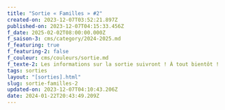 ```yaml
---
title: "Sortie « Familles » #2"
created-on: 2023-12-07T03:52:21.897Z
published-on: 2023-12-07T04:15:33.456Z
f_date: 2025-02-02T08:00:00.000Z
f_saison-3: cms/category/2024-2025.md
f_featuring: true
f_featuring-2: false
f_couleur: cms/couleurs/sortie.md
f_texte-2: Les informations sur la sortie suivront ! À tout bientôt !
tags: sorties
layout: "[sorties].html"
slug: sortie-familles-2
updated-on: 2023-12-07T04:10:43.206Z
date: 2024-01-22T20:43:49.209Z
---
```

